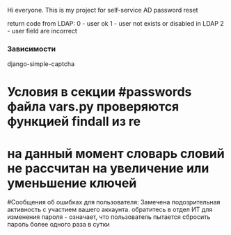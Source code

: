 Hi everyone. This is my project for self-service AD ​​password reset

return code from LDAP:
0 - user ok
1 - user not exists or disabled in LDAP
2 - user field are incorrect 

### Зависимости
django-simple-captcha

###

# Условия в секции #passwords файла vars.py проверяются функцией findall из re
# на данный момент словарь словий не рассчитан на увеличение или уменьшение ключей


#Сообщения об ошибках для пользователя:
Замечена подозрительная активность с участием вашего аккаунта. обратитесь в отдел ИТ для изменения пароля - означает, что пользователь пытается сбросить пароль более одного раза в сутки